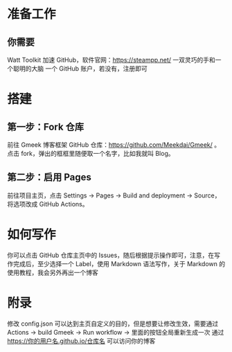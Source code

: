 # 准备工作
## 你需要
Watt Toolkit 加速 GitHub，软件官网：https://steampp.net/
一双灵巧的手和一个聪明的大脑
一个 GitHub 账户，若没有，注册即可
# 搭建
## 第一步：Fork 仓库
前往 Gmeek 博客框架 GitHub 仓库：https://github.com/Meekdai/Gmeek/ 。
点击 fork，弹出的框框里随便取一个名字，比如我就叫 Blog。
## 第二步：启用 Pages
前往项目主页，点击 Settings -> Pages -> Build and deployment -> Source，将选项改成 GitHub Actions。
# 如何写作
你可以点击 GitHub 仓库主页中的 Issues，随后根据提示操作即可，注意，在写作完成后，至少选择一个 Label，使用 Markdown 语法写作，关于 Markdown 的使用教程，我会另外再出一个博客
# 附录
修改 config.json 可以达到主页自定义的目的，但是想要让修改生效，需要通过Actions -> build Gmeek -> Run workflow -> 里面的按钮全局重新生成一次
通过 https://你的用户名.github.io/仓库名 可以访问你的博客